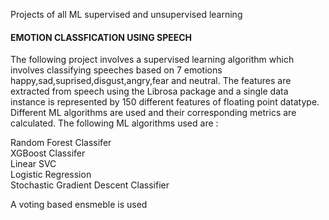 Projects of all ML supervised and unsupervised learning

#### EMOTION CLASSFICATION USING SPEECH

The following project involves a supervised learning algorithm which involves classifying speeches based on 7 emotions happy,sad,suprised,disgust,angry,fear and neutral. The features are extracted from speech using the Librosa package and a single data instance is represented by 150 different features of floating point datatype. Different ML algorithms are used and their corresponding metrics are calculated. The following ML algorithms used are :

Random Forest Classifer  
XGBoost Classifer  
Linear SVC  
Logistic Regression  
Stochastic Gradient Descent Classifier  

A voting based ensmeble is used
